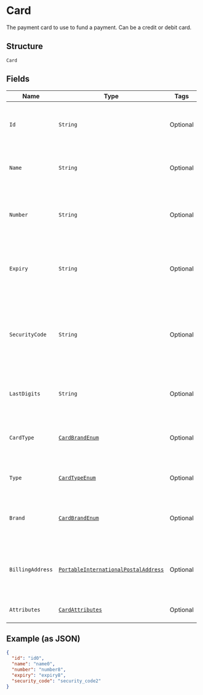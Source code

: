 
# Card

The payment card to use to fund a payment. Can be a credit or debit card.

## Structure

`Card`

## Fields

| Name | Type | Tags | Description | Getter | Setter |
|  --- | --- | --- | --- | --- | --- |
| `Id` | `String` | Optional | The PayPal-generated ID for the card.<br>**Constraints**: *Minimum Length*: `1`, *Maximum Length*: `256`, *Pattern*: `^[A-Za-z0-9-_.+=]+$` | String getId() | setId(String id) |
| `Name` | `String` | Optional | The card holder's name as it appears on the card.<br>**Constraints**: *Minimum Length*: `1`, *Maximum Length*: `300`, *Pattern*: `^.{1,300}$` | String getName() | setName(String name) |
| `Number` | `String` | Optional | The primary account number (PAN) for the payment card.<br>**Constraints**: *Minimum Length*: `13`, *Maximum Length*: `19`, *Pattern*: `^[0-9]{13,19}$` | String getNumber() | setNumber(String number) |
| `Expiry` | `String` | Optional | The card expiration year and month, in [Internet date format](https://tools.ietf.org/html/rfc3339#section-5.6).<br>**Constraints**: *Minimum Length*: `7`, *Maximum Length*: `7`, *Pattern*: `^[0-9]{4}-(0[1-9]\|1[0-2])$` | String getExpiry() | setExpiry(String expiry) |
| `SecurityCode` | `String` | Optional | The three- or four-digit security code of the card. Also known as the CVV, CVC, CVN, CVE, or CID. This parameter cannot be present in the request when `payment_initiator=MERCHANT`.<br>**Constraints**: *Minimum Length*: `3`, *Maximum Length*: `4`, *Pattern*: `^[0-9]{3,4}$` | String getSecurityCode() | setSecurityCode(String securityCode) |
| `LastDigits` | `String` | Optional | The last digits of the payment card.<br>**Constraints**: *Minimum Length*: `2`, *Maximum Length*: `4`, *Pattern*: `^[0-9]{2,4}$` | String getLastDigits() | setLastDigits(String lastDigits) |
| `CardType` | [`CardBrandEnum`](../../doc/models/card-brand-enum.md) | Optional | The card brand or network. Typically used in the response.<br>**Constraints**: *Minimum Length*: `1`, *Maximum Length*: `255`, *Pattern*: `^[A-Z_]+$` | CardBrandEnum getCardType() | setCardType(CardBrandEnum cardType) |
| `Type` | [`CardTypeEnum`](../../doc/models/card-type-enum.md) | Optional | The payment card type.<br>**Constraints**: *Minimum Length*: `1`, *Maximum Length*: `255`, *Pattern*: `^[A-Z_]+$` | CardTypeEnum getType() | setType(CardTypeEnum type) |
| `Brand` | [`CardBrandEnum`](../../doc/models/card-brand-enum.md) | Optional | The card brand or network. Typically used in the response.<br>**Constraints**: *Minimum Length*: `1`, *Maximum Length*: `255`, *Pattern*: `^[A-Z_]+$` | CardBrandEnum getBrand() | setBrand(CardBrandEnum brand) |
| `BillingAddress` | [`PortableInternationalPostalAddress`](../../doc/models/portable-international-postal-address.md) | Optional | The billing address for this card. Supports only the `address_line_1`, `address_line_2`, `admin_area_1`, `admin_area_2`, `postal_code`, and `country_code` properties. | PortableInternationalPostalAddress getBillingAddress() | setBillingAddress(PortableInternationalPostalAddress billingAddress) |
| `Attributes` | [`CardAttributes`](../../doc/models/card-attributes.md) | Optional | Additional attributes associated with the use of this card. | CardAttributes getAttributes() | setAttributes(CardAttributes attributes) |

## Example (as JSON)

```json
{
  "id": "id0",
  "name": "name0",
  "number": "number8",
  "expiry": "expiry8",
  "security_code": "security_code2"
}
```

